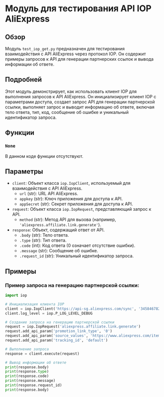 # Модуль для тестирования API IOP AliExpress

## Обзор

Модуль `test_iop_get.py` предназначен для тестирования взаимодействия с API AliExpress через протокол IOP. Он содержит примеры запросов к API для генерации партнерских ссылок и вывода информации об ответе.

## Подробней

Этот модуль демонстрирует, как использовать клиент IOP для выполнения запросов к API AliExpress. Он инициализирует клиент IOP с параметрами доступа, создает запрос API для генерации партнерской ссылки, выполняет запрос и выводит информацию об ответе, включая тело ответа, тип, код, сообщение об ошибке и уникальный идентификатор запроса.

## Функции

### `None`

В данном коде функции отсутствуют.

## Параметры

- `client`: Объект класса `iop.IopClient`, используемый для взаимодействия с API AliExpress.
    - `url` (str): URL API AliExpress.
    - `appkey` (str): Ключ приложения для доступа к API.
    - `appSecret` (str): Секрет приложения для доступа к API.
- `request`: Объект класса `iop.IopRequest`, представляющий запрос к API.
    - `method` (str): Метод API для вызова (например, `'aliexpress.affiliate.link.generate'`).
- `response`: Объект, содержащий ответ от API.
    - `.body` (str): Тело ответа.
    - `.type` (str): Тип ответа.
    - `.code` (int): Код ответа (0 означает отсутствие ошибки).
    - `.message` (str): Сообщение об ошибке.
    - `.request_id` (str): Уникальный идентификатор запроса.

## Примеры

### Пример запроса на генерацию партнерской ссылки:

```python
import iop

# Инициализация клиента IOP
client = iop.IopClient('https://api-sg.aliexpress.com/sync', '345846782', 'e1b26aac391d1bc3987732af93eb26aabc391d187732af93')
client.log_level = iop.P_LOG_LEVEL_DEBUG

# Создание запроса на генерацию партнерской ссылки
request = iop.IopRequest('aliexpress.affiliate.link.generate')
request.add_api_param('promotion_link_type', '0')
request.add_api_param('source_values', 'https://www.aliexpress.com/item/1005005058280371.html')
request.add_api_param('tracking_id', 'default')

# Выполнение запроса
response = client.execute(request)

# Вывод информации об ответе
print(response.body)
print(response.type)
print(response.code)
print(response.message)
print(response.request_id)
print(response.body)